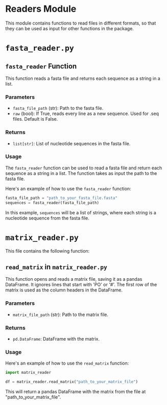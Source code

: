 # Readers Module

This module contains functions to read files in different formats, so that they can be used as input for other functions in the package.

# `fasta_reader.py`


## `fasta_reader` Function

This function reads a fasta file and returns each sequence as a string in a list.

### Parameters

- `fasta_file_path` (str): Path to the fasta file.
- `raw` (bool): If True, reads every line as a new sequence. Used for .seq files. Default is False.

### Returns

- `list[str]`: List of nucleotide sequences in the fasta file.

### Usage

The `fasta_reader` function can be used to read a fasta file and return each sequence as a string in a list. The function takes as input the path to the fasta file.

Here's an example of how to use the `fasta_reader` function:

```python
fasta_file_path = "path_to_your_fasta_file.fasta"
sequences = fasta_reader(fasta_file_path)
```

In this example, `sequences` will be a list of strings, where each string is a nucleotide sequence from the fasta file.

# `matrix_reader.py`

This file contains the following function:

## `read_matrix` in `matrix_reader.py`

This function opens and reads a matrix file, saving it as a pandas DataFrame. It ignores lines that start with 'PO' or '#'. The first row of the matrix is used as the column headers in the DataFrame.

### Parameters

- `matrix_file_path` (str): Path to the matrix file.

### Returns

- `pd.DataFrame`: DataFrame with the matrix.

### Usage

Here's an example of how to use the `read_matrix` function:

```python
import matrix_reader

df = matrix_reader.read_matrix("path_to_your_matrix_file")
```

This will return a pandas DataFrame with the matrix from the file at "path_to_your_matrix_file".